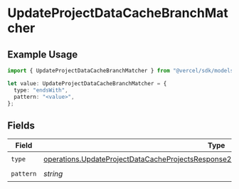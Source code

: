 # UpdateProjectDataCacheBranchMatcher

## Example Usage

```typescript
import { UpdateProjectDataCacheBranchMatcher } from "@vercel/sdk/models/operations/updateprojectdatacache.js";

let value: UpdateProjectDataCacheBranchMatcher = {
  type: "endsWith",
  pattern: "<value>",
};
```

## Fields

| Field                                                                                                                                                                                                    | Type                                                                                                                                                                                                     | Required                                                                                                                                                                                                 | Description                                                                                                                                                                                              |
| -------------------------------------------------------------------------------------------------------------------------------------------------------------------------------------------------------- | -------------------------------------------------------------------------------------------------------------------------------------------------------------------------------------------------------- | -------------------------------------------------------------------------------------------------------------------------------------------------------------------------------------------------------- | -------------------------------------------------------------------------------------------------------------------------------------------------------------------------------------------------------- |
| `type`                                                                                                                                                                                                   | [operations.UpdateProjectDataCacheProjectsResponse200ApplicationJSONResponseBodyTargetsType](../../models/operations/updateprojectdatacacheprojectsresponse200applicationjsonresponsebodytargetstype.md) | :heavy_check_mark:                                                                                                                                                                                       | N/A                                                                                                                                                                                                      |
| `pattern`                                                                                                                                                                                                | *string*                                                                                                                                                                                                 | :heavy_check_mark:                                                                                                                                                                                       | N/A                                                                                                                                                                                                      |